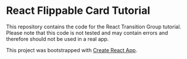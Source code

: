 # React Flippable Card Tutorial

This repository contains the code for the React Transition Group tutorial. Please note that this code is not tested and may contain errors and therefore should not be used in a real app.

This project was bootstrapped with [Create React App](https://github.com/facebook/create-react-app).